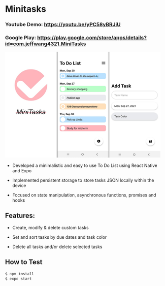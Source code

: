 # Minitasks
### Youtube Demo: https://youtu.be/yPC58yBRJiU
### Google Play: https://play.google.com/store/apps/details?id=com.jeffwang4321.MiniTasks
[![IMAGE ALT TEXT HERE](assets/minitasks.png)](https://www.youtube.com/watch?v=yPC58yBRJiU)
- Developed a minimalistic and easy to use To Do List using React Native and Expo

- Implemented persistent storage to store tasks JSON locally within the device

- Focused on state manipulation, asynchronous functions, promises and hooks

## Features:
- Create, modify & delete custom tasks

- Set and sort tasks by due dates and task color

- Delete all tasks and/or delete selected tasks

## How to Test

```
$ npm install
$ expo start
```
